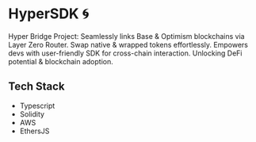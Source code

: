 # HyperSDK 🌀

Hyper Bridge Project: Seamlessly links Base & Optimism blockchains via Layer Zero Router. Swap native & wrapped tokens effortlessly. Empowers devs with user-friendly SDK for cross-chain interaction. Unlocking DeFi potential & blockchain adoption.

## Tech Stack

- Typescript
- Solidity
- AWS
- EthersJS
